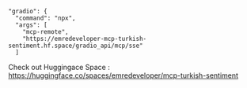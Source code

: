 
    "gradio": {
      "command": "npx",
      "args": [
        "mcp-remote",
        "https://emredeveloper-mcp-turkish-sentiment.hf.space/gradio_api/mcp/sse"
      ]

Check out Huggingace Space : https://huggingface.co/spaces/emredeveloper/mcp-turkish-sentiment
